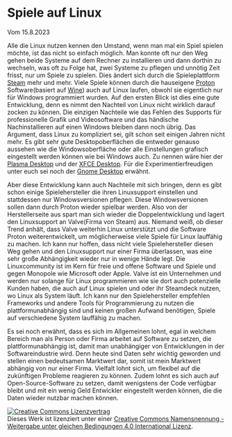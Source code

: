 # Spiele auf Linux
Vom 15.8.2023

Alle die Linux nutzen kennen den Umstand, wenn man mal ein Spiel spielen möchte, ist das nicht so einfach möglich. Man konnte oft nur den Weg gehen beide Systeme auf dem Rechner zu installieren und dann dorthin zu wechseln, was oft zu Folge hat, zwei Systeme zu pflegen und unnötig Zeit frisst, nur um Spiele zu spielen. Dies ändert sich durch die Spieleplattform [Steam](https://store.steampowered.com/) mehr und mehr. Viele Spiele können durch die hauseigene [Proton](https://de.wikipedia.org/wiki/Proton_(Software)) Software(basiert auf [Wine](https://de.wikipedia.org/wiki/Wine)) auch auf Linux laufen, obwohl sie eigentlich nur für Windows programmiert wurden. Auf den ersten Blick ist dies eine gute Entwicklung, denn es nimmt den Nachteil von Linux nicht wirklich darauf zocken zu können. Die einzigen Nachteile wie das Fehlen des Supports für professionelle Grafik und Videosoftware und das händische Nachinstallieren auf einen Windows bleiben dann noch übrig. Das Argument, dass Linux zu kompliziert sei, gilt schon seit einigen Jahren nicht mehr. Es gibt sehr gute Desktopoberflächen die entweder genauso aussehen wie die Windowsoberfläche oder alle Einstellungen grafisch eingestellt werden können wie bei Windows auch. Zu nennen wäre hier der [Plasma Desktop](https://de.wikipedia.org/wiki/KDE_Plasma_5) und der [XFCE Desktop](https://de.wikipedia.org/wiki/Xfce). Für die Experimentierfreudigen unter euch sei noch der [Gnome Desktop](https://de.wikipedia.org/wiki/Gnome) erwähnt.

Aber diese Entwicklung kann auch Nachteile mit sich bringen, denn es gibt schon einige Spielehersteller die ihren Linuxsupport einstellen und stattdessen nur Windowsversionen pflegen. Diese Windowsversionen sollen dann durch Proton wieder spielbar werden. Also von der Herstellerseite aus spart man sich wieder die Doppelentwicklung und lagert den Linuxsupport an Valve(Firma von Steam) aus. Niemand weiß, ob dieser Trend anhält, dass Valve weiterhin Linux unterstützt und die Software Proton weiterentwickelt, um möglicherweise viele Spiele für Linux lauffähig zu machen. Ich kann nur hoffen, dass nicht viele Spielehersteller diesen Weg gehen und den Linuxsupport nur einer Firma überlassen, was eine sehr große Abhängigkeit wieder nur in wenige Hände legt. Die Linuxcommunity ist im Kern für freie und offene Software und Spiele und gegen Monopole wie Microsoft oder Apple. Valve ist ein Unternehmen und werden nur solange für Linux programmieren wie sie dort auch potenzielle Kunden haben, die auch auf Linux spielen und oder ihr Steamdeck nutzen, wo Linux als System läuft. Ich kann nur den Spielehersteller empfehlen Frameworks und andere Tools für Programmierung zu nutzen die plattformunabhängig sind und keinen großen Aufwand benötigen, Spiele auf verschiedene System lauffähig zu machen.

Es sei noch erwähnt, dass es sich im Allgemeinen lohnt, egal in welchem Bereich man als Person oder Firma arbeitet auf Software zu setzen, die plattformunabhängig ist, damit man unabhängiger von Entwicklungen in der Softwareindustrie wird. Denn heute sind Daten sehr wichtig geworden und stellen einen bedeutsamen Marktwert dar, somit ist mein Marktwert abhängig von nur einer Firma. Vielfalt lohnt sich, um flexibel auf die zukünftigen Probleme reagieren zu können. Zudem lohnt es sich auch auf Open-Source-Software zu setzen, damit wenigstens der Code verfügbar bleibt und mit ein wenig Geld Entwickler eingestellt werden können, die die Daten wieder nutzbar machen können.

<a rel="license" href="http://creativecommons.org/licenses/by-sa/4.0/"><img alt="Creative Commons Lizenzvertrag" style="border-width:0" src="https://i.creativecommons.org/l/by-sa/4.0/88x31.png" /></a><br />Dieses Werk ist lizenziert unter einer <a rel="license" href="http://creativecommons.org/licenses/by-sa/4.0/">Creative Commons Namensnennung - Weitergabe unter gleichen Bedingungen 4.0 International Lizenz</a>.